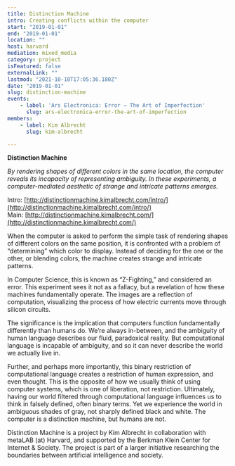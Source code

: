```yaml
---
title: Distinction Machine
intro: Creating conflicts within the computer
start: "2019-01-01"
end: "2019-01-01"
location: ""
host: harvard
mediation: mixed_media
category: project
isFeatured: false
externalLink: ""
lastmod: "2021-10-10T17:05:36.180Z"
date: "2019-01-01"
slug: distinction-machine
events:
    - label: 'Ars Electronica: Error – The Art of Imperfection'
      slug: ars-electronica-error-the-art-of-imperfection
members:
    - label: Kim Albrecht
      slug: kim-albrecht

---
```

**Distinction Machine**

*By rendering shapes of different colors in the same location, the computer reveals its incapacity of representing ambiguity. In these experiments, a computer-mediated aesthetic of strange and intricate patterns emerges.*

Intro: [http://distinctionmachine.kimalbrecht.com/intro/](http://distinctionmachine.kimalbrecht.com/intro/) <br />
Main: [http://distinctionmachine.kimalbrecht.com/](http://distinctionmachine.kimalbrecht.com/)

When the computer is asked to perform the simple task of rendering shapes of different colors on the same position, it is confronted with a problem of “determining” which color to display. Instead of deciding for the one or the other, or blending colors, the machine creates strange and intricate patterns.

In Computer Science, this is known as “Z-Fighting,” and considered an error. This experiment sees it not as a fallacy, but a revelation of how these machines fundamentally operate. The images are a reflection of computation, visualizing the process of how electric currents move through silicon circuits.

The significance is the implication that computers function fundamentally differently than humans do. We’re always in-between, and the ambiguity of human language describes our fluid, paradoxical reality. But computational language is incapable of ambiguity, and so it can never describe the world we actually live in.

Further, and perhaps more importantly, this binary restriction of computational language creates a restriction of human expression, and even thought. This is the opposite of how we usually think of using computer systems, which is one of liberation, not restriction. Ultimately, having our world filtered through computational language influences us to think in falsely defined, often binary terms. Yet we experience the world in ambiguous shades of gray, not sharply defined black and white. The computer is a distinction machine, but humans are not.


Distinction Machine is a project by Kim Albrecht in collaboration with metaLAB (at) Harvard, and supported by the Berkman Klein Center for Internet & Society. The project is part of a larger initiative researching the boundaries between artificial intelligence and society.